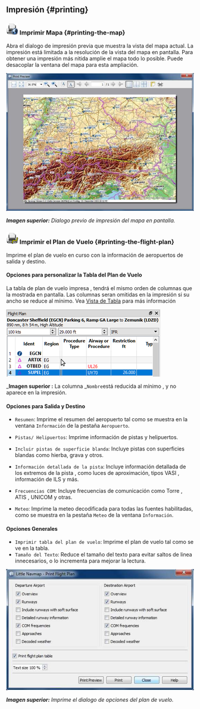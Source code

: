## Impresión  {#printing}

### ![Print Map](../images/icons/printmap.png "Print Map") Imprimir Mapa  {#printing-the-map}

Abra el dialogo de impresión previa que muestra la vista del mapa actual.
La impresión está limitada a la resolución de la vista del mapa en pantalla. Para obtener una impresión más nitida amplie el mapa todo lo posible. Puede desacoplar la ventana del mapa para esta ampliación.


![Print Map Preview Dialog](../images/printmap.jpg "Print Map Preview Dialog")

_**Imagen superior:** Dialogo previo de impresión del mapa en pantalla._

### ![Print Flight Pan](../images/icons/printflightplan.png "Print Flight Plan") Imprimir el Plan de Vuelo   {#printing-the-flight-plan}

Imprime el plan de vuelo en curso con la información de aeropuertos de salida y destino.

#### Opciones para personalizar la Tabla del Plan de Vuelo

La tabla de plan de vuelo impresa , tendrá el mismo orden de columnas que la mostrada en pantalla. Las columnas seran omitidas en la impresión si su ancho se reduce al mínimo. Vea [Vista de Tabla](SEARCH.md#table-view) para más información

![Collapsed Column in Flight Plan Table](../images/collapsedcolumn.png)

_**Imagen superior :** La columna _`Nombre`está reducida al mínimo , y no aparece en la impresión.

#### Opciones para Salida y Destino

* `Resumen`: Imprime el resumen del aeropuerto tal como se muestra en la ventana     `Información` de la pestaña `Aeropuerto`.
* `Pistas/ Helipuertos`: Imprime información de pistas y helipuertos.
* `Incluir pistas de superficie blanda`: Incluye pistas con superficies blandas como hierba, grava y otros.

* `Información detallada de la pista`: Incluye información detallada de los extremos de la pista , como luces de aproximación, tipos VASI , información de ILS y más.

* `Frecuencias COM`: Incluye frecuencias de comunicación como Torre , ATIS , UNICOM y otras.
* `Meteo`: Imprime la meteo decodificada para todas las fuentes habilitadas, como se muestra en la pestaña `Meteo` de la ventana `Información`.

#### Opciones Generales

* `Imprimir tabla del plan de vuelo`: Imprime el plan de vuelo tal como se ve en la tabla.
* `Tamaño del Texto`: Reduce el tamaño del texto para evitar saltos de linea innecesarios, o lo incrementa para mejorar la lectura.

![Print Flight Plan Dialog](../images/printfp.jpg "Print Flight Plan Dialog")

_**Imagen superior:** Imprime el dialogo de opciones del plan de vuelo._

